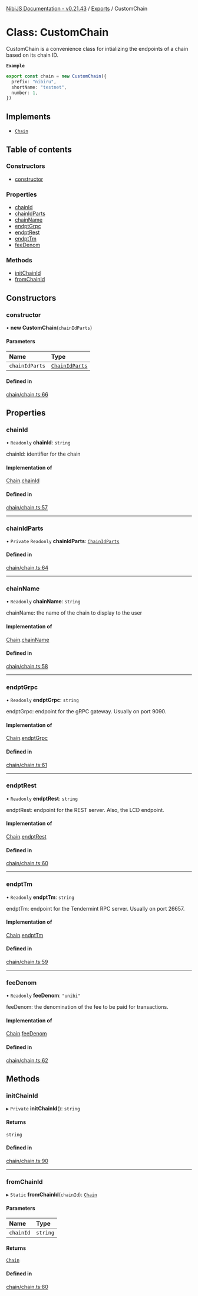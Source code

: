 [NibiJS Documentation - v0.21.43](../intro.md) / [Exports](../modules.md) / CustomChain

# Class: CustomChain

CustomChain is a convenience class for intializing the endpoints of a chain
based on its chain ID.

**`Example`**

```ts
export const chain = new CustomChain({
  prefix: "nibiru",
  shortName: "testnet",
  number: 1,
})
```

## Implements

- [`Chain`](../interfaces/Chain.md)

## Table of contents

### Constructors

- [constructor](CustomChain.md#constructor)

### Properties

- [chainId](CustomChain.md#chainid)
- [chainIdParts](CustomChain.md#chainidparts)
- [chainName](CustomChain.md#chainname)
- [endptGrpc](CustomChain.md#endptgrpc)
- [endptRest](CustomChain.md#endptrest)
- [endptTm](CustomChain.md#endpttm)
- [feeDenom](CustomChain.md#feedenom)

### Methods

- [initChainId](CustomChain.md#initchainid)
- [fromChainId](CustomChain.md#fromchainid)

## Constructors

### constructor

• **new CustomChain**(`chainIdParts`)

#### Parameters

| Name           | Type                                            |
| :------------- | :---------------------------------------------- |
| `chainIdParts` | [`ChainIdParts`](../interfaces/ChainIdParts.md) |

#### Defined in

[chain/chain.ts:66](https://github.com/NibiruChain/ts-sdk/blob/cacf9b9/packages/nibijs/src/chain/chain.ts#L66)

## Properties

### chainId

• `Readonly` **chainId**: `string`

chainId: identifier for the chain

#### Implementation of

[Chain](../interfaces/Chain.md).[chainId](../interfaces/Chain.md#chainid)

#### Defined in

[chain/chain.ts:57](https://github.com/NibiruChain/ts-sdk/blob/cacf9b9/packages/nibijs/src/chain/chain.ts#L57)

---

### chainIdParts

• `Private` `Readonly` **chainIdParts**: [`ChainIdParts`](../interfaces/ChainIdParts.md)

#### Defined in

[chain/chain.ts:64](https://github.com/NibiruChain/ts-sdk/blob/cacf9b9/packages/nibijs/src/chain/chain.ts#L64)

---

### chainName

• `Readonly` **chainName**: `string`

chainName: the name of the chain to display to the user

#### Implementation of

[Chain](../interfaces/Chain.md).[chainName](../interfaces/Chain.md#chainname)

#### Defined in

[chain/chain.ts:58](https://github.com/NibiruChain/ts-sdk/blob/cacf9b9/packages/nibijs/src/chain/chain.ts#L58)

---

### endptGrpc

• `Readonly` **endptGrpc**: `string`

endptGrpc: endpoint for the gRPC gateway. Usually on port 9090.

#### Implementation of

[Chain](../interfaces/Chain.md).[endptGrpc](../interfaces/Chain.md#endptgrpc)

#### Defined in

[chain/chain.ts:61](https://github.com/NibiruChain/ts-sdk/blob/cacf9b9/packages/nibijs/src/chain/chain.ts#L61)

---

### endptRest

• `Readonly` **endptRest**: `string`

endptRest: endpoint for the REST server. Also, the LCD endpoint.

#### Implementation of

[Chain](../interfaces/Chain.md).[endptRest](../interfaces/Chain.md#endptrest)

#### Defined in

[chain/chain.ts:60](https://github.com/NibiruChain/ts-sdk/blob/cacf9b9/packages/nibijs/src/chain/chain.ts#L60)

---

### endptTm

• `Readonly` **endptTm**: `string`

endptTm: endpoint for the Tendermint RPC server. Usually on port 26657.

#### Implementation of

[Chain](../interfaces/Chain.md).[endptTm](../interfaces/Chain.md#endpttm)

#### Defined in

[chain/chain.ts:59](https://github.com/NibiruChain/ts-sdk/blob/cacf9b9/packages/nibijs/src/chain/chain.ts#L59)

---

### feeDenom

• `Readonly` **feeDenom**: `"unibi"`

feeDenom: the denomination of the fee to be paid for transactions.

#### Implementation of

[Chain](../interfaces/Chain.md).[feeDenom](../interfaces/Chain.md#feedenom)

#### Defined in

[chain/chain.ts:62](https://github.com/NibiruChain/ts-sdk/blob/cacf9b9/packages/nibijs/src/chain/chain.ts#L62)

## Methods

### initChainId

▸ `Private` **initChainId**(): `string`

#### Returns

`string`

#### Defined in

[chain/chain.ts:90](https://github.com/NibiruChain/ts-sdk/blob/cacf9b9/packages/nibijs/src/chain/chain.ts#L90)

---

### fromChainId

▸ `Static` **fromChainId**(`chainId`): [`Chain`](../interfaces/Chain.md)

#### Parameters

| Name      | Type     |
| :-------- | :------- |
| `chainId` | `string` |

#### Returns

[`Chain`](../interfaces/Chain.md)

#### Defined in

[chain/chain.ts:80](https://github.com/NibiruChain/ts-sdk/blob/cacf9b9/packages/nibijs/src/chain/chain.ts#L80)
